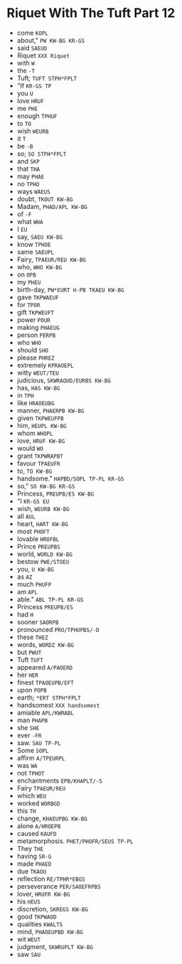 # Riquet With The Tuft Part 12

* come `KOPL`
* about," `PW KW-BG KR-GS`
* said `SAEUD`
* Riquet `XXX Riquet`
* with `W`
* the `-T`
* Tuft; `TUFT STPH*FPLT`
* "If `KR-GS TP`
* you `U`
* love `HRUF`
* me `PHE`
* enough `TPHUF`
* to `TO`
* wish `WEURB`
* it `T`
* be `-B`
* so; `SO STPH*FPLT`
* and `SKP`
* that `THA`
* may `PHAE`
* no `TPHO`
* ways `WAEUS`
* doubt, `TKOUT KW-BG`
* Madam, `PHAD/APL KW-BG`
* of `-F`
* what `WHA`
* I `EU`
* say, `SAEU KW-BG`
* know `TPHOE`
* same `SAEUPL`
* Fairy, `TPAEUR/REU KW-BG`
* who, `WHO KW-BG`
* on `OPB`
* my `PHEU`
* birth-day, `PW*EURT H-PB TKAEU KW-BG`
* gave `TKPWAEUF`
* for `TPOR`
* gift `TKPWEUFT`
* power `POUR`
* making `PHAEUG`
* person `PERPB`
* who `WHO`
* should `SHO`
* please `PHREZ`
* extremely `KPRAOEPL`
* witty `WEUT/TEU`
* judicious, `SKWRAOUD/EURBS KW-BG`
* has, `HAS KW-BG`
* in `TPH`
* like `HRAOEUBG`
* manner, `PHAERPB KW-BG`
* given `TKPWEUFPB`
* him, `HEUPL KW-BG`
* whom `WHOPL`
* love, `HRUF KW-BG`
* would `WO`
* grant `TKPWRAPBT`
* favour `TPAEUFR`
* to, `TO KW-BG`
* handsome." `HAPBD/SOPL TP-PL KR-GS`
* so," `SO KW-BG KR-GS`
* Princess, `PREUPB/ES KW-BG`
* "I `KR-GS EU`
* wish, `WEURB KW-BG`
* all `AUL`
* heart, `HART KW-BG`
* most `PHOFT`
* lovable `HROFBL`
* Prince `PREUPBS`
* world, `WORLD KW-BG`
* bestow `PWE/STOEU`
* you, `U KW-BG`
* as `AZ`
* much `PHUFP`
* am `APL`
* able." `ABL TP-PL KR-GS`
* Princess `PREUPB/ES`
* had `H`
* sooner `SAORPB`
* pronounced `PRO/TPHUPBS/-D`
* these `THEZ`
* words, `WORDZ KW-BG`
* but `PWUT`
* Tuft `TUFT`
* appeared `A/PAOERD`
* her `HER`
* finest `TPAOEUPB/EFT`
* upon `POPB`
* earth; `*ERT STPH*FPLT`
* handsomest `XXX handsomest`
* amiable `APL/KWRABL`
* man `PHAPB`
* she `SHE`
* ever `-FR`
* saw. `SAU TP-PL`
* Some `SOPL`
* affirm `A/TPEURPL`
* was `WA`
* not `TPHOT`
* enchantments `EPB/KHAPLT/-S`
* Fairy `TPAEUR/REU`
* which `WEU`
* worked `WORBGD`
* this `TH`
* change, `KHAEUPBG KW-BG`
* alone `A/HROEPB`
* caused `KAUFD`
* metamorphosis. `PHET/PHOFR/SEUS TP-PL`
* They `THE`
* having `SR-G`
* made `PHAED`
* due `TKAOU`
* reflection `RE/TPHR*EBGS`
* perseverance `PER/SAOEFRPBS`
* lover, `HRUFR KW-BG`
* his `HEUS`
* discretion, `SKREGS KW-BG`
* good `TKPWAOD`
* qualities `KWALTS`
* mind, `PHAOEUPBD KW-BG`
* wit `WEUT`
* judgment, `SKWRUPLT KW-BG`
* saw `SAU`
